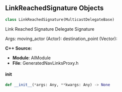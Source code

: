## LinkReachedSignature Objects

```python
class LinkReachedSignature(MulticastDelegateBase)
```

Link Reached Signature  Delegate Signature

Args:
    moving_actor (Actor): 
    destination_point (Vector):

**C++ Source:**

- **Module**: AIModule
- **File**: GeneratedNavLinksProxy.h

<a id="unreal.LinkReachedSignature.__init__"></a>

#### __init__

```python
def __init__(*args: Any, **kwargs: Any) -> None
```

<a id="unreal.MoveTaskCompletedSignature"></a>